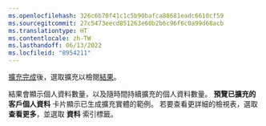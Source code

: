 ```yaml
---
ms.openlocfilehash: 326c6b70f41c1c5b90bafca88681eadc6610cf59
ms.sourcegitcommit: 27c5473eecd851263e60b2b6c96f6c0a99d68acb
ms.translationtype: HT
ms.contentlocale: zh-TW
ms.lasthandoff: 06/13/2022
ms.locfileid: "8954211"
---
```

[擴充完成](../enrichment-hub.md#run-or-refresh-enrichments)後，選取擴充以檢閱[結果](../enrichment-hub.md#enrichment-results)。 

結果會顯示個人資料數量，以及隨時間持續擴充的個人資料數量。 **預覽已擴充的客戶個人資料** 卡片顯示已生成擴充實體的範例。 若要查看更詳細的檢視表，選取 **查看更多**，並選取 **資料** 索引標籤。
